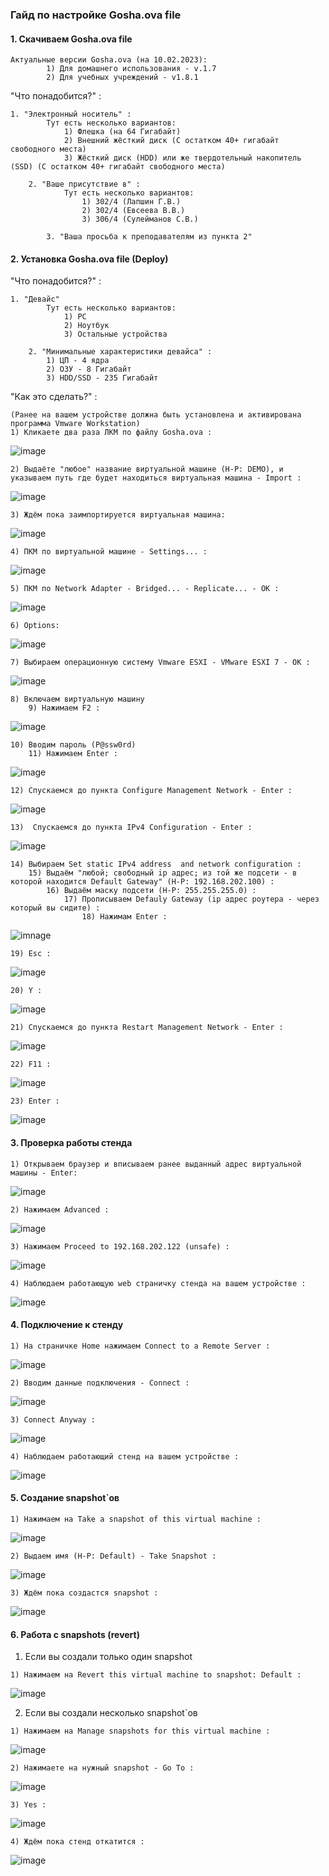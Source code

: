 ### Гайд по настройке Gosha.ova file

#### 1. Скачиваем Gosha.ova file 
```
Актуальные версии Gosha.ova (на 10.02.2023): 
        1) Для домашнего использования - v.1.7
        2) Для учебных учреждений - v1.8.1
```
"Что понадобится?" :
```
1. "Электронный носитель" :
        Тут есть несколько вариантов:
            1) Флешка (на 64 Гигабайт)
            2) Внешний жёсткий диск (С остатком 40+ гигабайт свободного места)
            3) Жёсткий диск (HDD) или же твердотельный накопитель (SSD) (С остатком 40+ гигабайт свободного места)

    2. "Ваше присутствие в" :
            Тут есть несколько вариантов:
                1) 302/4 (Лапшин Г.В.)
                2) 302/4 (Евсеева В.В.)
                3) 306/4 (Сулейманов С.В.)

        3. "Ваша просьба к преподавателям из пункта 2" 
```

#### 2. Установка Gosha.ova file (Deploy)
"Что понадобится?" :
```
1. "Девайс"
        Тут есть несколько вариантов: 
            1) PC 
            2) Ноутбук
            3) Остальные устройства
    
    2. "Минимальные характеристики девайса" :
        1) ЦП - 4 ядра
        2) ОЗУ - 8 Гигабайт
        3) HDD/SSD - 235 Гигабайт
```



"Как это сделать?" :
```
(Ранее на вашем устройстве должна быть установлена и активирована программа Vmware Workstation)
1) Кликаете два раза ЛКМ по файлу Gosha.ova :
```
![image](/screenshots/ssl1.png)
```
2) Выдаёте "любое" название виртуальной машине (Н-Р: DEMO), и указываем путь где будет находиться виртуальная машина - Import :
```
![image](/screenshots/ssl2.png)
```
3) Ждём пока заимпортируется виртуальная машина: 
```
![image](/screenshots/ssl3.png)
```
4) ПКМ по виртуальной машине - Settings... : 
```
![image](/screenshots/ssl4.png)
```
5) ПКМ по Network Adapter - Bridged... - Replicate... - OK :
```
![image](/screenshots/ssl5.png)
```
6) Options:
```
![image](/screenshots/options1.png)
```
7) Выбираем операционную систему Vmware ESXI - VMware ESXI 7 - OK :
```
![image](/screenshots/options2.png)
```
8) Включаем виртуальную машину
    9) Нажимаем F2 :
```
![image](/screenshots/ssl6.png)
```
10) Вводим пароль (P@ssw0rd)
    11) Нажимаем Enter : 
```
![image](/screenshots/ssl7.png)
```
12) Спускаемся до пункта Configure Management Network - Enter :
```
![image](/screenshots/ssl8.png)
```
13)  Спускаемся до пункта IPv4 Configuration - Enter :
```
![image](/screenshots/ssl9.png)
```
14) Выбираем Set static IPv4 address  and network configuration :
    15) Выдаём "любой; свободный ip адрес; из той же подсети - в которой находится Default Gateway" (Н-Р: 192.168.202.100) : 
        16) Выдаём маску подсети (Н-Р: 255.255.255.0) :
            17) Прописываем Defauly Gateway (ip адрес роутера - через который вы сидите) :
                18) Нажимам Enter :
```
![imnage](/screenshots/ssl10.png)
```
19) Esc : 
```
![image](/screenshots/ssl11.png)
```
20) Y : 
```
![image](/screenshots/ssl12.png)
```
21) Спускаемся до пункта Restart Management Network - Enter :
```
![image](/screenshots/ssl13.png)
```
22) F11 :
```
![image](/screenshots/ssl15.png)
```
23) Enter :
```
![image](/screenshots/ssl16.png)

#### 3. Проверка работы стенда
```
1) Открываем браузер и вписываем ранее выданный адрес виртуальной машины - Enter:
```
![image](/screenshots/status1.png)
```
2) Нажимаем Advanced :
```
![image](/screenshots/status2.png)
```
3) Нажимаем Proceed to 192.168.202.122 (unsafe) : 
```
![image](/screenshots/status3.png)
```
4) Наблюдаем работающую web страничку стенда на вашем устройстве : 
```
![image](/screenshots/status4.png)

#### 4. Подключение к стенду
```
1) На страничке Home нажимаем Connect to a Remote Server :
```
![image](/screenshots/con1.png)
```
2) Вводим данные подключения - Connect :
```
![image](/screenshots/con2.png)
```
3) Connect Anyway :
```
![image](/screenshots/con3.png)
```
4) Наблюдаем работающий стенд на вашем устройстве : 
```
![image](/screenshots/con4.png)

#### 5. Создание snapshot`ов
```
1) Нажимаем на Take a snapshot of this virtual machine :
```
![image](/screenshots/snapshot.png)
```
2) Выдаем имя (Н-Р: Default) - Take Snapshot :
```
![image](/screenshots/snapshot1.png)
```
3) Ждём пока создастся snapshot : 
```
![image](/screenshots/snapshot2.png)

#### 6. Работа с snapshots (revert)
1. Если вы создали только один snapshot
```
1) Нажимаем на Revert this virtual machine to snapshot: Default :
```
![image](/screenshots/revert1.png)

2. Если вы создали несколько snapshot`ов 
```
1) Нажимаем на Manage snapshots for this virtual machine :
```
![image](/screenshots/revert2.png)
```
2) Нажимаете на нужный snapshot - Go To :
```
![image](/screenshots/revert3.png)
```
3) Yes :
```
![image](/screenshots/revert4.png)
```
4) Ждём пока стенд откатится :
```
![image](/screenshots/revert5.png)

